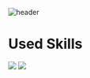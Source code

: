 ![header](https://capsule-render.vercel.app/api?type=wave&color=auto&height=300&section=header&text=00Hwang's%20GIT&fontSize=90)

<h1> Used Skills </h1>
<img src="https://img.shields.io/badge/Firebase-FFCA28?style=flat-square&logo=firebase&logoColor=white"/>
<img src="https://img.shields.io/badge/Notion-000000?style=flat-square&logo=notion&logoColor=white"/>
